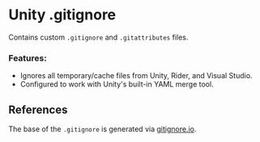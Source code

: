 # Unity .gitignore

Contains custom `.gitignore` and `.gitattributes` files.

### Features:
- Ignores all temporary/cache files from Unity, Rider, and Visual Studio.
- Configured to work with Unity's built-in YAML merge tool.

## References
The base of the `.gitignore` is generated via [gitignore.io](https://gitignore.io).
